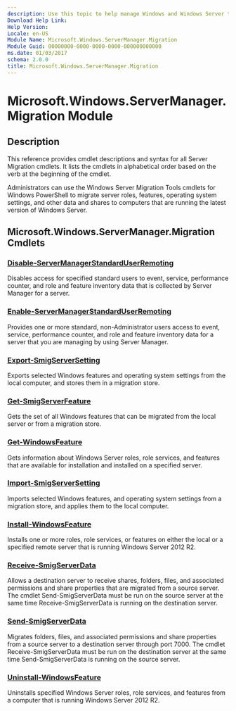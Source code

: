 ```yaml
---
description: Use this topic to help manage Windows and Windows Server technologies with Windows PowerShell.
Download Help Link:
Help Version:
Locale: en-US
Module Name: Microsoft.Windows.ServerManager.Migration
Module Guid: 00000000-0000-0000-0000-000000000000
ms.date: 01/03/2017
schema: 2.0.0
title: Microsoft.Windows.ServerManager.Migration
---
```

# Microsoft.Windows.ServerManager.Migration Module

## Description

This reference provides cmdlet descriptions and syntax for all Server Migration cmdlets. It lists
the cmdlets in alphabetical order based on the verb at the beginning of the cmdlet.

Administrators can use the Windows Server Migration Tools cmdlets for Windows PowerShell to migrate
server roles, features, operating system settings, and other data and shares to computers that are
running the latest version of Windows Server.

## Microsoft.Windows.ServerManager.Migration Cmdlets

### [Disable-ServerManagerStandardUserRemoting](Disable-ServerManagerStandardUserRemoting.md)

Disables access for specified standard users to event, service, performance counter, and role and
feature inventory data that is collected by Server Manager for a server.

### [Enable-ServerManagerStandardUserRemoting](Enable-ServerManagerStandardUserRemoting.md)

Provides one or more standard, non-Administrator users access to event, service, performance
counter, and role and feature inventory data for a server that you are managing by using Server
Manager.

### [Export-SmigServerSetting](Export-SmigServerSetting.md)

Exports selected Windows features and operating system settings from the local computer, and stores
them in a migration store.

### [Get-SmigServerFeature](Get-SmigServerFeature.md)

Gets the set of all Windows features that can be migrated from the local server or from a migration
store.

### [Get-WindowsFeature](Get-WindowsFeature.md)

Gets information about Windows Server roles, role services, and features that are available for
installation and installed on a specified server.

### [Import-SmigServerSetting](Import-SmigServerSetting.md)

Imports selected Windows features, and operating system settings from a migration store, and applies
them to the local computer.

### [Install-WindowsFeature](Install-WindowsFeature.md)

Installs one or more roles, role services, or features on either the local or a specified remote
server that is running Windows Server 2012 R2.

### [Receive-SmigServerData](Receive-SmigServerData.md)

Allows a destination server to receive shares, folders, files, and associated permissions and share
properties that are migrated from a source server. The cmdlet Send-SmigServerData must be run on the
source server at the same time Receive-SmigServerData is running on the destination server.

### [Send-SmigServerData](Send-SmigServerData.md)

Migrates folders, files, and associated permissions and share properties from a source server to a
destination server through port 7000. The cmdlet Receive-SmigServerData must be run on the
destination server at the same time Send-SmigServerData is running on the source server.

### [Uninstall-WindowsFeature](Uninstall-WindowsFeature.md)

Uninstalls specified Windows Server roles, role services, and features from a computer that is
running Windows Server 2012 R2.

